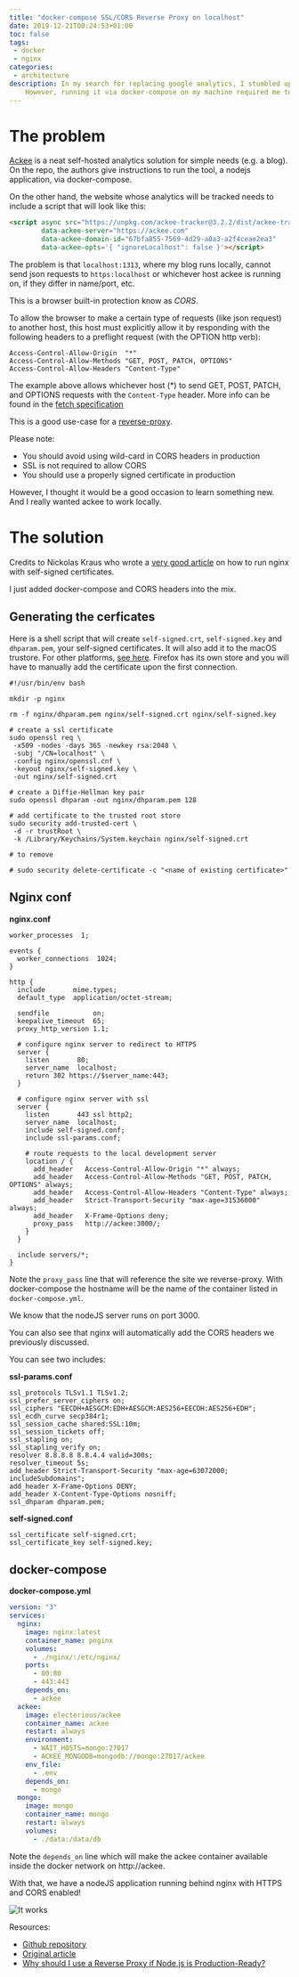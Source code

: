 ```yaml
---
title: "docker-compose SSL/CORS Reverse Proxy on localhost"
date: 2019-12-21T00:24:53+01:00
toc: false
tags:
 - docker
 - nginx
categories:
 - architecture
description: In my search for replacing google analytics, I stumbled upon ackee, a very simple analytics solution. 
    However, running it via docker-compose on my machine required me to set up SSL and CORS with nginx.
---
```


# The problem

[Ackee](https://github.com/electerious/Ackee) is a neat self-hosted analytics solution for simple needs (e.g. a blog).
On the repo, the authors give instructions to run the tool, a nodejs application, via docker-compose.

On the other hand, the website whose analytics will be tracked needs to include a script that will look like this:

```html
<script async src="https://unpkg.com/ackee-tracker@3.2.2/dist/ackee-tracker.min.js"
        data-ackee-server="https://ackee.com"
        data-ackee-domain-id="67bfa855-7569-4d29-a0a3-a2f4ceae2ea3"
        data-ackee-opts='{ "ignoreLocalhost": false }'></script>
```

The problem is that `localhost:1313`, where my blog runs locally, cannot send json requests to `https:localhost`
or whichever host ackee is running on, if they differ in name/port, etc.

This is a browser built-in protection know as *CORS*.

To allow the browser to make a certain type of requests (like json request) to another host, this host must explicitly
allow it by responding with the following headers to a preflight request (with the OPTION http verb):

```
Access-Control-Allow-Origin  "*"
Access-Control-Allow-Methods "GET, POST, PATCH, OPTIONS"
Access-Control-Allow-Headers "Content-Type"
```  

The example above allows whichever host (*) to send GET, POST, PATCH, and OPTIONS requests with the `Content-Type`
header.
More info can be found in the [fetch specification](https://fetch.spec.whatwg.org/#http-cors-protocol)

This is a good use-case for a [reverse-proxy](https://medium.com/intrinsic/why-should-i-use-a-reverse-proxy-if-node-js-is-production-ready-5a079408b2ca).

Please note:
- You should avoid using wild-card in CORS headers in production
- SSL is not required to allow CORS
- You should use a properly signed certificate in production

However, I thought it would be a good occasion to learn something new. 
And I really wanted ackee to work locally.

# The solution

Credits to Nickolas Kraus who wrote a [very good article](https://nickolaskraus.org/articles/how-to-create-a-self-signed-certificate-for-nginx-on-macos/)
on how to run nginx with self-signed certificates.

I just added docker-compose and CORS headers into the mix.

## Generating the cerficates

Here is a shell script that will create `self-signed.crt`, `self-signed.key` and `dhparam.pem`, your self-signed certificates.
It will also add it to the macOS trustore. For other platforms, [see here](https://github.com/Busindre/How-to-Add-trusted-root-certificates).
Firefox has its own store and you will have to manually add the certificate upon the first connection.

 ```shell script
#!/usr/bin/env bash

mkdir -p nginx

rm -f nginx/dhparam.pem nginx/self-signed.crt nginx/self-signed.key

# create a ssl certificate
sudo openssl req \
  -x509 -nodes -days 365 -newkey rsa:2048 \
  -subj "/CN=localhost" \
  -config nginx/openssl.cnf \
  -keyout nginx/self-signed.key \
  -out nginx/self-signed.crt

# create a Diffie-Hellman key pair
sudo openssl dhparam -out nginx/dhparam.pem 128

# add certificate to the trusted root store
sudo security add-trusted-cert \
  -d -r trustRoot \
  -k /Library/Keychains/System.keychain nginx/self-signed.crt

# to remove

# sudo security delete-certificate -c "<name of existing certificate>"
```

## Nginx conf

**nginx.conf**
```
worker_processes  1;

events {
  worker_connections  1024;
}

http {
  include       mime.types;
  default_type  application/octet-stream;

  sendfile           on;
  keepalive_timeout  65;
  proxy_http_version 1.1;

  # configure nginx server to redirect to HTTPS
  server {
    listen       80;
    server_name  localhost;
    return 302 https://$server_name:443;
  }

  # configure nginx server with ssl
  server {
    listen       443 ssl http2;
    server_name  localhost;
    include self-signed.conf;
    include ssl-params.conf;

    # route requests to the local development server
    location / {
      add_header   Access-Control-Allow-Origin "*" always;
      add_header   Access-Control-Allow-Methods "GET, POST, PATCH, OPTIONS" always;
      add_header   Access-Control-Allow-Headers "Content-Type" always;
      add_header   Strict-Transport-Security "max-age=31536000" always;
      add_header   X-Frame-Options deny;
      proxy_pass   http://ackee:3000/;
    }
  }

  include servers/*;
}
```

Note the `proxy_pass` line that will reference the site we reverse-proxy.
With docker-compose the hostname will be the name of the container listed in `docker-compose.yml`.

We know that the nodeJS server runs on port 3000.

You can also see that nginx will automatically add the CORS headers we previously discussed.

You can see two includes:

**ssl-params.conf**
```
ssl_protocols TLSv1.1 TLSv1.2;
ssl_prefer_server_ciphers on;
ssl_ciphers "EECDH+AESGCM:EDH+AESGCM:AES256+EECDH:AES256+EDH";
ssl_ecdh_curve secp384r1;
ssl_session_cache shared:SSL:10m;
ssl_session_tickets off;
ssl_stapling on;
ssl_stapling_verify on;
resolver 8.8.8.8 8.8.4.4 valid=300s;
resolver_timeout 5s;
add_header Strict-Transport-Security "max-age=63072000; includeSubdomains";
add_header X-Frame-Options DENY;
add_header X-Content-Type-Options nosniff;
ssl_dhparam dhparam.pem;
```

**self-signed.conf**
```
ssl_certificate self-signed.crt;
ssl_certificate_key self-signed.key;
```

## docker-compose

**docker-compose.yml**
```yaml
version: "3"
services:
  nginx:
    image: nginx:latest
    container_name: pnginx
    volumes:
      - ./nginx/:/etc/nginx/
    ports:
      - 80:80
      - 443:443
    depends_on:
      - ackee
  ackee:
    image: electerious/ackee
    container_name: ackee
    restart: always
    environment:
      - WAIT_HOSTS=mongo:27017
      - ACKEE_MONGODB=mongodb://mongo:27017/ackee
    env_file:
      - .env
    depends_on:
      - mongo
  mongo:
    image: mongo
    container_name: mongo
    restart: always
    volumes:
      - ./data:/data/db
```

Note the `depends_on` line which will make the ackee container available inside the docker network on http://ackee.

With that, we have a nodeJS application running behind nginx with HTTPS and CORS enabled! 

![It works](/assets/images/articles/2019/2019-12-21-success.png)

Resources:
- [Github repository](https://github.com/geowarin/docker-compose-nginx)
- [Original article](https://nickolaskraus.org/articles/how-to-create-a-self-signed-certificate-for-nginx-on-macos/)
- [Why should I use a Reverse Proxy if Node.js is Production-Ready?](https://medium.com/intrinsic/why-should-i-use-a-reverse-proxy-if-node-js-is-production-ready-5a079408b2ca)

